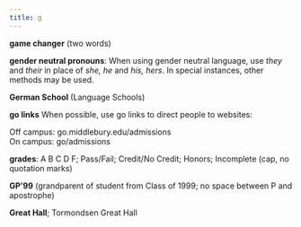 ```yaml
---
title: g
---
```


**game changer** (two words)

**gender neutral pronouns**: When using gender neutral language, use _they_ and _their_ in place of _she, he_ and _his, hers_. In special instances, other methods may be used.

**German School** (Language Schools)

**go links** When possible, use go links to direct people to websites:

Off campus: go.middlebury.edu/admissions       
On campus: go/admissions

**grades**: A B C D F; Pass/Fail; Credit/No Credit; Honors; Incomplete (cap, no quotation marks)

**GP’99** (grandparent of student from Class of 1999; no space between P and apostrophe)

**Great Hall**; Tormondsen Great Hall
